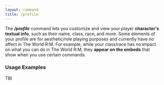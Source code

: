 ```yaml
---
layout: command
title: /profile
---
```


The ***/profile*** command lets you customize and view your player **character's textual info**, such as their name, class, race, and more. Some elements of your profile are for aesthetic/role playing purposes and currently have no affect in The World R:M. For example, while your class/race has no impact on what you can do in The World R:M, they **appear on the embeds** that show when you use certain commands.

### Usage Examples

TBI